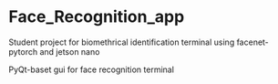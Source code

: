 # Face_Recognition_app
Student project for biomethrical identification terminal using facenet-pytorch and jetson nano

PyQt-baset gui for face recognition terminal
